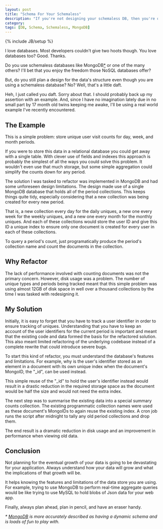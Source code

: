 ```yaml
---
layout: post
title: "Schema For Your Schemaless"
description: "If you're not designing your schemaless DB, then you're doing it wrong"
category: 
tags: [DB, Schema, Schemaless, MongoDB]
---
```

{% include JB/setup %}

I love databases. Most developers couldn't give two hoots though. You love databases too? Good. Thanks. 

Do you use schemaless databases like MongoDB[\*](#footnote) or one of the many others? I'll bet that you enjoy the freedom those NoSQL databases offer?

But, do you still plan a design for the data's structure even though you are using a schemaless database? No? Well, that's a little daft.


<!--more-->

Heh, I just called you daft. Sorry about that. I should probably back up my assertion with an example. And, since I have no imagination lately due in no small part by 17 month old twins keeping me awake, I'll be using a real world example I've recently encountered.

## The Example
This is a simple problem: store unique user visit counts for day, week, and month periods.

If you were to store this data in a relational database you could get away with a single table. With clever use of fields and indexes this approach is probably the simplest of all the ways you could solve this problem. It wouldn't even use that much storage, but some simple aggregation could simplify the counts down for any period.

The solution I was tasked to refactor was implemented in MongoDB and had some unforeseen design limitations. The design made use of a single MongoDB database that holds all of the period collections. This keeps things quite tidy, especially considering that a new collection was being created for every new period. 

That is, a new collection every day for the daily uniques, a new one every week for the weekly uniques, and a new one every month for the monthly uniques. And each of these collections would store the user ID and give this ID a unique index to ensure only one document is created for every user in each of these collections.

To query a period's count, just programatically produce the period's collection name and count the documents in the collection.

## Why Refactor
The lack of performance involved with counting documents was not the primary concern. However, disk usage was a problem. The number of unique types and periods being tracked meant that this simple problem was using almost 12GB of disk space in well over a thousand collections by the time I was tasked with redesigning it.

## My Solution
Initially, it is easy to forget that you have to track a user identifier in order to ensure tracking of uniques. Understanding that you have to keep an account of the user identifiers for the current period is important and meant that the existing code and data formed the basis for the refactored solution. This also meant limited refactoring of the underlying codebase instead of a complete rewrite that could introduce severe bugs.

To start this kind of refactor, you must understand the database's features and limitations. For example, why is the user's identifier stored as an element in a document with its own unique index when the document's MongoID, the "_id", can be used instead.

This simple reuse of the "_id" to hold the user's identifier instead would result in a drastic reduction in the required storage space as the document would be half the size and would not need the extra index.

The next step was to summarise the existing data into a special summary counts collection. The existing programmatic collection names were used as these document's MongoIDs to again reuse the existing index. A cron job runs the script after midnight to tally any old period collections and drop them.

The end result is a dramatic reduction in disk usage and an improvement in performance when viewing old data. 

## Conclusion
Not planning for the eventual growth of your data is going to be devastating for your application. Always understand how your data will grow and what the implications of that growth will be.

It helps knowing the features and limitations of the data store you are using. For example, trying to use MongoDB to perform real-time aggregate queries would be like trying to use MySQL to hold blobs of Json data for your web app.

Finally, always plan ahead, plan in pencil, and have an eraser handy.

<a id="footnote"></a>
_\* [MongoDB](http://www.mongodb.org/) is more accurately described as having a dynamic schema and is loads of fun to play with._